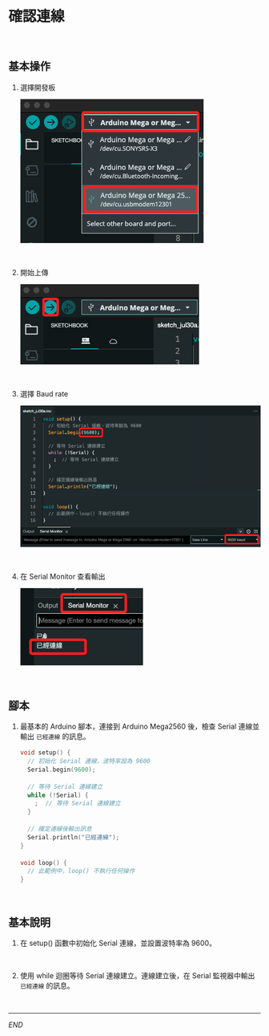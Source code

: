 # 確認連線

<br>

## 基本操作

1. 選擇開發板

    ![](images/img_01.png)

<br>

2. 開始上傳

    ![](images/img_02.png)

<br>

3. 選擇 Baud rate

    ![](images/img_03.png)

<br>

4. 在 Serial Monitor 查看輸出

    ![](images/img_04.png)

<br>

## 腳本

1. 最基本的 Arduino 腳本，連接到 Arduino Mega2560 後，檢查 Serial 連線並輸出 `已經連線` 的訊息。

    ```cpp
    void setup() {
      // 初始化 Serial 連線，波特率設為 9600
      Serial.begin(9600);

      // 等待 Serial 連線建立
      while (!Serial) {
        ;  // 等待 Serial 連線建立
      }

      // 確定連線後輸出訊息
      Serial.println("已經連線");
    }

    void loop() {
      // 此範例中，loop() 不執行任何操作
    }
    ```

<br>

## 基本說明

1. 在 setup() 函數中初始化 Serial 連線，並設置波特率為 9600。

<br>

2. 使用 while 迴圈等待 Serial 連線建立。連線建立後，在 Serial 監視器中輸出 `已經連線` 的訊息。

<br>

___

_END_